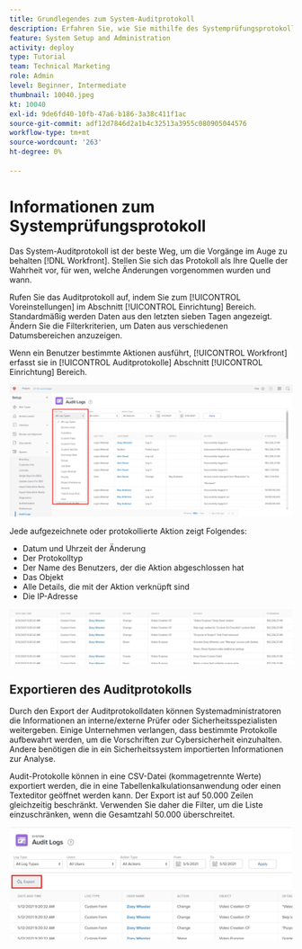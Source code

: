```yaml
---
title: Grundlegendes zum System-Auditprotokoll
description: Erfahren Sie, wie Sie mithilfe des Systemprüfungsprotokolls überprüfen können, wann Änderungen vorgenommen wurden und wann Artikel bearbeitet werden.
feature: System Setup and Administration
activity: deploy
type: Tutorial
team: Technical Marketing
role: Admin
level: Beginner, Intermediate
thumbnail: 10040.jpeg
kt: 10040
exl-id: 9de6fd40-10fb-47a6-b186-3a38c411f1ac
source-git-commit: adf12d7846d2a1b4c32513a3955c080905044576
workflow-type: tm+mt
source-wordcount: '263'
ht-degree: 0%

---
```


# Informationen zum Systemprüfungsprotokoll

Das System-Auditprotokoll ist der beste Weg, um die Vorgänge im Auge zu behalten [!DNL Workfront]. Stellen Sie sich das Protokoll als Ihre Quelle der Wahrheit vor, für wen, welche Änderungen vorgenommen wurden und wann.

Rufen Sie das Auditprotokoll auf, indem Sie zum [!UICONTROL Voreinstellungen] im Abschnitt [!UICONTROL Einrichtung] Bereich. Standardmäßig werden Daten aus den letzten sieben Tagen angezeigt. Ändern Sie die Filterkriterien, um Daten aus verschiedenen Datumsbereichen anzuzeigen.

Wenn ein Benutzer bestimmte Aktionen ausführt, [!UICONTROL Workfront] erfasst sie in [!UICONTROL Auditprotokolle] Abschnitt [!UICONTROL Einrichtung] Bereich.

![[!UICONTROL Protokolltyp] Dropdown-Menü auf der [!UICONTROL Auditprotokolle] Seite in [!UICONTROL Einrichtung]](assets/admin-fund-audit-log-1.png)

Jede aufgezeichnete oder protokollierte Aktion zeigt Folgendes:

* Datum und Uhrzeit der Änderung
* Der Protokolltyp
* Der Name des Benutzers, der die Aktion abgeschlossen hat
* Das Objekt
* Alle Details, die mit der Aktion verknüpft sind
* Die IP-Adresse

![[!UICONTROL Auditprotokoll] Liste](assets/admin-fund-audit-log-2.JPG)

## Exportieren des Auditprotokolls

Durch den Export der Auditprotokolldaten können Systemadministratoren die Informationen an interne/externe Prüfer oder Sicherheitsspezialisten weitergeben. Einige Unternehmen verlangen, dass bestimmte Protokolle aufbewahrt werden, um die Vorschriften zur Cybersicherheit einzuhalten. Andere benötigen die in ein Sicherheitssystem importierten Informationen zur Analyse.

Audit-Protokolle können in eine CSV-Datei (kommagetrennte Werte) exportiert werden, die in eine Tabellenkalkulationsanwendung oder einen Texteditor geöffnet werden kann. Der Export ist auf 50.000 Zeilen gleichzeitig beschränkt. Verwenden Sie daher die Filter, um die Liste einzuschränken, wenn die Gesamtzahl 50.000 überschreitet.

![[!UICONTROL Export] Schaltfläche auf [!UICONTROL Auditprotokolle] page](assets/admin-fund-audit-log-3.png)

<!---
learn more URLs
Audit logs
Managing audit logs
--->
